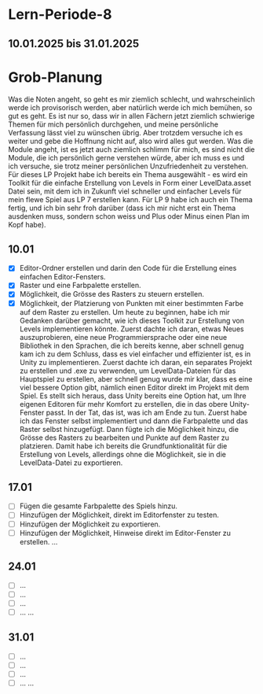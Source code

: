 # Lern-Periode-8
## 10.01.2025 bis 31.01.2025

# Grob-Planung
Was die Noten angeht, so geht es mir ziemlich schlecht, und wahrscheinlich werde ich provisorisch werden, aber natürlich werde ich mich bemühen, so gut es geht. Es ist nur so, dass wir in allen Fächern jetzt ziemlich schwierige Themen für mich persönlich durchgehen, und meine persönliche Verfassung lässt viel zu wünschen übrig. Aber trotzdem versuche ich es weiter und gebe die Hoffnung nicht auf, also wird alles gut werden. Was die Module angeht, ist es jetzt auch ziemlich schlimm für mich, es sind nicht die Module, die ich persönlich gerne verstehen würde, aber ich muss es und ich versuche, sie trotz meiner persönlichen Unzufriedenheit zu verstehen. Für dieses LP Projekt habe ich bereits ein Thema ausgewählt - es wird ein Toolkit für die einfache Erstellung von Levels in Form einer LevelData.asset Datei sein, mit dem ich in Zukunft viel schneller und einfacher Levels für mein flewe Spiel aus LP 7 erstellen kann. Für LP 9 habe ich auch ein Thema fertig, und ich bin sehr froh darüber (dass ich mir nicht erst ein Thema ausdenken muss, sondern schon weiss und Plus oder Minus einen Plan im Kopf habe).

## 10.01
- [x] Editor-Ordner erstellen und darin den Code für die Erstellung eines einfachen Editor-Fensters.
- [x] Raster und eine Farbpalette erstellen.
- [x] Möglichkeit, die Grösse des Rasters zu steuern erstellen.
- [x] Möglichkeit, der Platzierung von Punkten mit einer bestimmten Farbe auf dem Raster zu erstellen.
Um heute zu beginnen, habe ich mir Gedanken darüber gemacht, wie ich dieses Toolkit zur Erstellung von Levels implementieren könnte. Zuerst dachte ich daran, etwas Neues auszuprobieren, eine neue Programmiersprache oder eine neue Bibliothek in den Sprachen, die ich bereits kenne, aber schnell genug kam ich zu dem Schluss, dass es viel einfacher und effizienter ist, es in Unity zu implementieren. Zuerst dachte ich daran, ein separates Projekt zu erstellen und .exe zu verwenden, um LevelData-Dateien für das Hauptspiel zu erstellen, aber schnell genug wurde mir klar, dass es eine viel bessere Option gibt, nämlich einen Editor direkt im Projekt mit dem Spiel. Es stellt sich heraus, dass Unity bereits eine Option hat, um Ihre eigenen Editoren für mehr Komfort zu erstellen, die in das obere Unity-Fenster passt. In der Tat, das ist, was ich am Ende zu tun. Zuerst habe ich das Fenster selbst implementiert und dann die Farbpalette und das Raster selbst hinzugefügt. Dann fügte ich die Möglichkeit hinzu, die Grösse des Rasters zu bearbeiten und Punkte auf dem Raster zu platzieren. Damit habe ich bereits die Grundfunktionalität für die Erstellung von Levels, allerdings ohne die Möglichkeit, sie in die LevelData-Datei zu exportieren.

## 17.01
- [ ] Fügen die gesamte Farbpalette des Spiels hinzu.
- [ ] Hinzufügen der Möglichkeit, direkt im Editorfenster zu testen.
- [ ] Hinzufügen der Möglichkeit zu exportieren.
- [ ] Hinzufügen der Möglichkeit, Hinweise direkt im Editor-Fenster zu erstellen.
...

## 24.01
- [ ] ...
- [ ] ...
- [ ] ...
- [ ] ...
...

## 31.01
- [ ] ...
- [ ] ...
- [ ] ...
- [ ] ...
...
